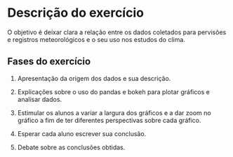 # Descrição do exercício

O objetivo é deixar clara a relação entre os dados coletados para pervisões e registros meteorológicos e o seu uso nos estudos do clima.

## Fases do exercício

1. Apresentação da origem dos dados e sua descrição.

2. Explicações sobre o uso do pandas e bokeh para plotar gráficos e analisar dados.

3. Estimular os alunos a variar a largura dos gráficos e a dar zoom no gráfico a fim de ter diferentes perspectivas sobre cada gráfico.

4. Esperar cada aluno escrever sua conclusão.

5. Debate sobre as conclusões obtidas.